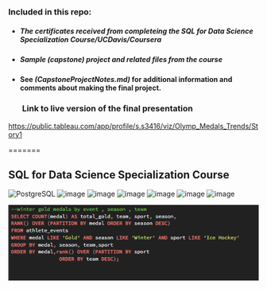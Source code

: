 
### Included in this repo:

##### <ul><li>The certificates received from completeing the SQL for Data Science Specialization Course/UCDavis/Coursera</li></ul>
##### <ul><li>Sample (capstone) project and related files from the course</li></ul>
#### <ul><li>See *(CapstoneProjectNotes.md)* for additional information and comments about making the final project. 

### <ul>Link to live version of the final presentation</ul>

https://public.tableau.com/app/profile/s.s3416/viz/Olymp_Medals_Trends/Story1 

=======
## SQL for Data Science Specialization Course

![PostgreSQL](https://a11ybadges.com/badge?logo=postgresql)  ![image](https://github.com/ssoehdata/SQL_for_Data_Science_Specialization_Course/assets/150803481/7fdb4c26-a680-4985-9bc9-39a147d4f8d3) ![image](https://img.shields.io/badge/Microsoft_SQL_Server-CC2927?style=for-the-badge&logo=microsoft-sql-server&logoColor=white) ![image](https://img.shields.io/badge/SQLite-07405E?style=for-the-badge&logo=sqlite&logoColor=white) ![image](https://img.shields.io/badge/Databricks-FF3621?style=for-the-badge&logo=Databricks&logoColor=white) 
![image](https://img.shields.io/badge/Spark%20AR-FF5C83?style=for-the-badge&logo=SparkAR&logoColor=white)  	![image](https://img.shields.io/badge/Microsoft_Excel-217346?style=for-the-badge&logo=microsoft-excel&logoColor=white) 


![alt text](https://github.com/ssoehdata/SQL_for_Data_Science_Specialization_Course/blob/main/Courses/4_SQL_for_DataScience_Capstone_Project/Capstone_Project/Final_Project_Materials/SQLQueries_examples/goldmedal_window_function.png) 




